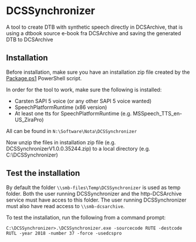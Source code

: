 # DCSSynchronizer

A tool to create DTB with synthetic speech directly in DCSArchive, that is using a dtbook source e-book fra DCSArchive and saving the generated DTB to DCSArchive

## Installation

Before installation, make sure you have an installation zip file created by the [Package.ps1](Package.ps1) PowerShell script.

In order for the tool to work, make sure the following is installed:

- Carsten SAPI 5 voice (or any other SAPI 5 voice wanted)
- SpeechPlatformRuntime (x86 version)
- At least one tts for SpeechPlatformRuntime (e.g. MSSpeech_TTS_en-US_ZiraPro)

All can be found in `N:\Software\Nota\DCSSynchronizer`

Now unzip the files in installation zip file (e.g. DCSSynchronizerV1.0.0.35244.zip) to a local directory (e.g. C:\DCSSynchronizer)

## Test the installation

By default the folder `\\smb-files\Temp\DCSSynchronizer` is used as temp folder. Both the user running DCSSynchronizer and the http-DCSArchive service must have acces to this folder. The user running DCSSynchronizer must also have read access to `\\smb-dcsarchive`.

To test the installation, run the following from a command prompt:

```
C:\DCSSynchronizer>.\DCSSynchronizer.exe -sourcecode RUTE -destcode RUTL -year 2018 -number 37 -force -usedcspro
```
